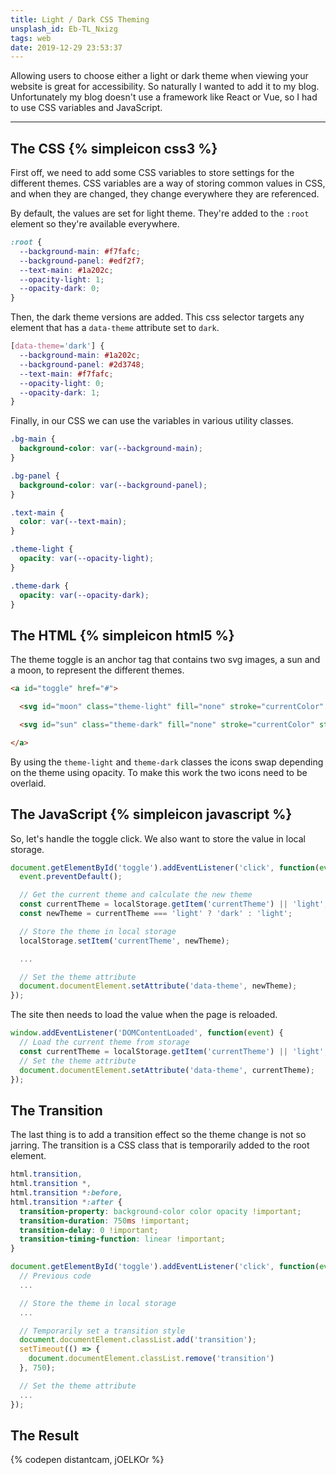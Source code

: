 ```yaml
---
title: Light / Dark CSS Theming
unsplash_id: Eb-TL_Nxizg
tags: web
date: 2019-12-29 23:53:37
---
```


Allowing users to choose either a light or dark theme when viewing your website is great for accessibility. So naturally I wanted to add it to my blog. Unfortunately my blog doesn't use a framework like React or Vue, so I had to use CSS variables and JavaScript.

---

## The CSS {% simpleicon css3 %}

First off, we need to add some CSS variables to store settings for the different themes. CSS variables are a way of storing common values in CSS, and when they are changed, they change everywhere they are referenced.

By default, the values are set for light theme. They're added to the `:root` element so they're available everywhere.

```css
:root {
  --background-main: #f7fafc;
  --background-panel: #edf2f7;
  --text-main: #1a202c;
  --opacity-light: 1;
  --opacity-dark: 0;
}
```

Then, the dark theme versions are added. This css selector targets any element that has a `data-theme` attribute set to `dark`.

```css
[data-theme='dark'] {
  --background-main: #1a202c;
  --background-panel: #2d3748;
  --text-main: #f7fafc;
  --opacity-light: 0;
  --opacity-dark: 1;
}
```

Finally, in our CSS we can use the variables in various utility classes.

```css
.bg-main {
  background-color: var(--background-main);
}

.bg-panel {
  background-color: var(--background-panel);
}

.text-main {
  color: var(--text-main);
}

.theme-light {
  opacity: var(--opacity-light);
}

.theme-dark {
  opacity: var(--opacity-dark);
}
```

## The HTML {% simpleicon html5 %}

The theme toggle is an anchor tag that contains two svg images, a sun and a moon, to represent the different themes.

```html
<a id="toggle" href="#">

  <svg id="moon" class="theme-light" fill="none" stroke="currentColor" stroke-width="2" stroke-linecap="round" stroke-linejoin="round"><path d="M21 12.79A9 9 0 1 1 11.21 3 7 7 0 0 0 21 12.79z" /></svg>

  <svg id="sun" class="theme-dark" fill="none" stroke="currentColor" stroke-width="2" stroke-linecap="round" stroke-linejoin="round"><circle cx="12" cy="12" r="5" /><path d="M12 1v2M12 21v2M4.22 4.22l1.42 1.42M18.36 18.36l1.42 1.42M1 12h2M21 12h2M4.22 19.78l1.42-1.42M18.36 5.64l1.42-1.42" /></svg>

</a>
```

By using the `theme-light` and `theme-dark` classes the icons swap depending on the theme using opacity. To make this work the two icons need to be overlaid.

## The JavaScript {% simpleicon javascript %}

So, let's handle the toggle click. We also want to store the value in local storage.

```js
document.getElementById('toggle').addEventListener('click', function(event) {
  event.preventDefault();

  // Get the current theme and calculate the new theme
  const currentTheme = localStorage.getItem('currentTheme') || 'light';
  const newTheme = currentTheme === 'light' ? 'dark' : 'light';

  // Store the theme in local storage
  localStorage.setItem('currentTheme', newTheme);

  ...

  // Set the theme attribute
  document.documentElement.setAttribute('data-theme', newTheme);
});
```

The site then needs to load the value when the page is reloaded.

```js
window.addEventListener('DOMContentLoaded', function(event) {
  // Load the current theme from storage
  const currentTheme = localStorage.getItem('currentTheme') || 'light';
  // Set the theme attribute
  document.documentElement.setAttribute('data-theme', currentTheme);
});
```

## The Transition

The last thing is to add a transition effect so the theme change is not so jarring. The transition is a CSS class that is temporarily added to the root element.

```css
html.transition,
html.transition *,
html.transition *:before,
html.transition *:after {
  transition-property: background-color color opacity !important;
  transition-duration: 750ms !important;
  transition-delay: 0 !important;
  transition-timing-function: linear !important;
}
```

```js
document.getElementById('toggle').addEventListener('click', function(event) {
  // Previous code
  ...

  // Store the theme in local storage
  ...

  // Temporarily set a transition style
  document.documentElement.classList.add('transition');
  setTimeout(() => {
    document.documentElement.classList.remove('transition')
  }, 750);

  // Set the theme attribute
  ...
});
```

## The Result

{% codepen distantcam, jOELKOr %}
